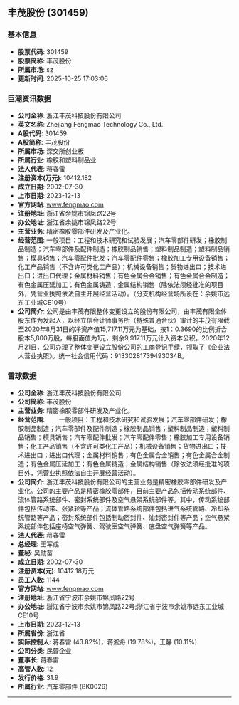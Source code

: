 ## 丰茂股份 (301459)

### 基本信息

- **股票代码**: 301459
- **股票简称**: 丰茂股份
- **所属市场**: sz
- **更新时间**: 2025-10-25 17:03:06

### 巨潮资讯数据

- **公司全称**: 浙江丰茂科技股份有限公司
- **英文名称**: Zhejiang Fengmao Technology Co., Ltd.
- **A股代码**: 301459
- **A股简称**: 丰茂股份
- **所属市场**: 深交所创业板
- **所属行业**: 橡胶和塑料制品业
- **法人代表**: 蒋春雷
- **注册资本(万元)**: 10412.182
- **成立日期**: 2002-07-30
- **上市日期**: 2023-12-13
- **官方网站**: www.fengmao.com
- **注册地址**: 浙江省余姚市锦凤路22号
- **办公地址**: 浙江省余姚市锦凤路22号
- **主营业务**: 精密橡胶零部件研发及产业化。
- **经营范围**: 一般项目：工程和技术研究和试验发展；汽车零部件研发；橡胶制品制造；汽车零部件及配件制造；橡胶制品销售；塑料制品制造；塑料制品销售；模具销售；汽车零配件批发；汽车零配件零售；橡胶加工专用设备销售；化工产品销售（不含许可类化工产品）；机械设备销售；货物进出口；技术进出口；进出口代理；金属材料销售；有色金属合金销售；有色金属合金制造；有色金属压延加工；有色金属铸造；金属结构销售（除依法须经批准的项目外，凭营业执照依法自主开展经营活动）。（分支机构经营场所设在：余姚市远东工业城CE10号）
- **公司简介**: 公司是由丰茂有限整体变更设立的股份有限公司，由丰茂有限全体股东作为发起人，以经立信会计师事务所（特殊普通合伙）审计的丰茂有限截至2020年8月31日的净资产值15,717.11万元为基础，按1：0.3690的比例折合股本5,800万股，每股面值为1元，剩余9,917.11万元计入资本公积。2020年12月21日，公司办理了整体变更设立股份公司的工商登记手续，领取了《企业法人营业执照》。统一社会信用代码：91330281739493034B。

### 雪球数据

- **公司全称**: 浙江丰茂科技股份有限公司
- **公司简称**: 丰茂股份
- **主营业务**: 精密橡胶零部件研发及产业化。
- **经营范围**: 　　一般项目：工程和技术研究和试验发展；汽车零部件研发；橡胶制品制造；汽车零部件及配件制造；橡胶制品销售；塑料制品制造；塑料制品销售；模具销售；汽车零配件批发；汽车零配件零售；橡胶加工专用设备销售；化工产品销售（不含许可类化工产品）；机械设备销售；货物进出口；技术进出口；进出口代理；金属材料销售；有色金属合金销售；有色金属合金制造；有色金属压延加工；有色金属铸造；金属结构销售（除依法须经批准的项目外，凭营业执照依法自主开展经营活动）。
- **公司简介**: 浙江丰茂科技股份有限公司的主营业务是精密橡胶零部件研发及产业化。公司的主要产品是精密橡胶零部件，目前主要产品包括传动系统部件、流体管路系统部件、密封系统部件及空气悬架系统部件等。其中，传动系统部件包括传动带、张紧轮等产品；流体管路系统部件包括进气系统管路、冷却系统管路等产品；密封系统部件包括制动密封件、油封密封件等产品；空气悬架系统部件包括座椅空气弹簧、驾驶室空气弹簧、底盘空气弹簧等产品。
- **法人代表**: 蒋春雷
- **总经理**: 王军成
- **董秘**: 吴勋苗
- **成立日期**: 2002-07-30
- **注册资本(元)**: 10412.18万元
- **员工人数**: 1144
- **官方网站**: www.fengmao.com
- **注册地址**: 浙江省宁波市余姚市锦凤路22号
- **办公地址**: 浙江省宁波市余姚市锦凤路22号;浙江省宁波市余姚市远东工业城CE10号
- **上市日期**: 2023-12-13
- **所属省份**: 浙江省
- **实际控制人**: 蒋春雷 (43.82%)，蒋淞舟 (19.78%)，王静 (10.11%)
- **公司分类**: 民营企业
- **董事长**: 蒋春雷
- **高管人数**: 12
- **发行价格**: 31.9
- **所属行业**: 汽车零部件 (BK0026)

---